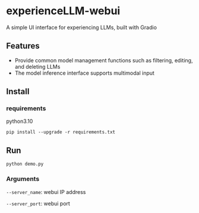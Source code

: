 # experienceLLM-webui
A simple UI interface for experiencing LLMs, built with Gradio

## Features

- Provide common model management functions such as filtering, editing, and deleting LLMs
- The model inference interface supports multimodal input

## Install

### requirements

python3.10

```shell
pip install --upgrade -r requirements.txt
```

## Run

```shell
python demo.py
```

### Arguments

`--server_name`: webui IP address

`--server_port`: webui port

